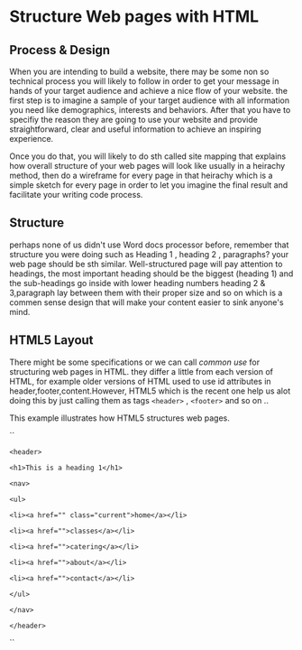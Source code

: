 # Structure Web pages with HTML

  

## Process & Design

  

When you are intending to build a website, there may be some non so technical process you will likely to follow in order to get your message in hands of your target audience and achieve a nice flow of your website. the first step is to imagine a sample of your target audience with all information you need like demographics, interests and behaviors. After that you have to specifiy the reason they are going to use your website and provide straightforward, clear and useful information to achieve an inspiring experience.

  

Once you do that, you will likely to do sth called site mapping that explains how overall structure of your web pages will look like usually in a heirachy method, then do a wireframe for every page in that heirachy which is a simple sketch for every page in order to let you imagine the final result and facilitate your writing code process.

  
  

## Structure

  

perhaps none of us didn't use Word docs processor before, remember that structure you were doing such as Heading 1 , heading 2 , paragraphs? your web page should be sth similar. Well-structured page will pay attention to headings, the most important heading should be the biggest (heading 1) and the sub-headings go inside with lower heading numbers heading 2 & 3,paragraph lay between them with their proper size and so on which is a commen sense design that will make your content easier to sink anyone's mind.

  

## HTML5 Layout

  

There might be some specifications or we can call *common use* for structuring web pages in HTML. they differ a little from each version of HTML, for example older versions of HTML used to use id attributes in header,footer,content.However, HTML5 which is the recent one help us alot doing this by just calling them as tags `<header>` , `<footer>` and so on ..

  

This example illustrates how HTML5 structures web pages.

`` 
	
	<header>

	<h1>This is a heading 1</h1>

	<nav>

	<ul>

	<li><a href="" class="current">home</a></li>

	<li><a href="">classes</a></li>

	<li><a href="">catering</a></li>

	<li><a href="">about</a></li>

	<li><a href="">contact</a></li>

	</ul>

	</nav>

	</header>
``